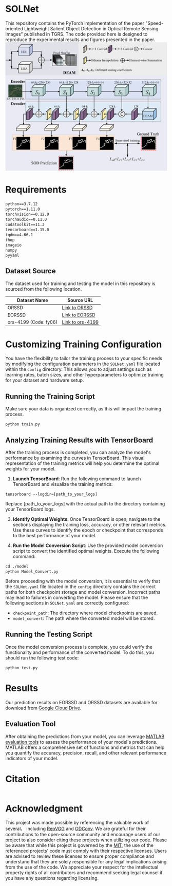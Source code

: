 # SOLNet

This repository contains the PyTorch implementation of the paper "Speed-oriented Lightweight Salient Object Detection in Optical Remote Sensing Images" published in TGRS. The code provided here is designed to reproduce the experimental results and figures presented in the paper.  
![framework_overview](./fig/framework_overview.png)  

# Requirements

    python==3.7.12
    pytorch==1.11.0
    torchvision==0.12.0
    torchaudio==0.11.0
    cudatoolkit==11.3
    tensorboard==1.15.0
    tqdm==4.66.1
    thop
    imageio
    numpy
    pyyaml

## Dataset Source

The dataset used for training and testing the model in this repository is sourced from the following location. 

| Dataset Name | Source URL |
|-------------|-----------|
| ORSSD   | [Link to ORSSD](https://pan.baidu.com/s/1k44UlTLCW17AS0VhPyP7JA) |
| EORSSD   | [Link to EORSSD](https://github.com/rmcong/EORSSD-dataset) |
| ors-4199 (Code: fy06)   | [Link to ors-4199](https://pan.baidu.com/share/init?surl=ZWVSzFpRjN4BK-c9hL6knQ) |

# Customizing Training Configuration

You have the flexibility to tailor the training process to your specific needs by modifying the configuration parameters in the `SOLNet.yaml` file located within the `config` directory. This allows you to adjust settings such as learning rates, batch sizes, and other hyperparameters to optimize training for your dataset and hardware setup.

## Running the Training Script

Make sure your data is organized correctly, as this will impact the training process.

```
python train.py
```

## Analyzing Training Results with TensorBoard

After the training process is completed, you can analyze the model's performance by examining the curves in TensorBoard. This visual representation of the training metrics will help you determine the optimal weights for your model.

1. **Launch TensorBoard**:
   Run the following command to launch TensorBoard and visualize the training metrics:

```
tensorboard --logdir=[path_to_your_logs]
```
 
Replace [path_to_your_logs] with the actual path to the directory containing your TensorBoard logs.

3. **Identify Optimal Weights**:
   Once TensorBoard is open, navigate to the sections displaying the training loss, accuracy, or other relevant metrics. Use these curves to identify the epoch or checkpoint that corresponds to the best performance of your model.

4. **Run the Model Conversion Script**:
Use the provided model conversion script to convert the identified optimal weights. Execute the following command:  

```
cd ./model
python Model_Convert.py
```

Before proceeding with the model conversion, it is essential to verify that the `SOLNet.yaml` file located in the `config` directory contains the correct paths for both checkpoint storage and model conversion. Incorrect paths may lead to failures in converting the model. Please ensure that the following sections in `SOLNet.yaml` are correctly configured:

- `checkpoint_path`: The directory where model checkpoints are saved.
- `model_convert`: The path where the converted model will be stored.
  
## Running the Testing Script

Once the model conversion process is complete, you could verify the functionality and performance of the converted model. To do this, you should run the following test code:

```
python test.py
```

# Results

Our prediction results on EORSSD and ORSSD datasets are available for download from [Google Cloud Drive](https://drive.google.com/file/d/1L5-YBXdrrurq2TN495ecy4JuK7Hxoq-p/view?usp=sharing).

## Evaluation Tool

After obtaining the predictions from your model, you can leverage [MATLAB evaluation tools](https://github.com/MathLee/MatlabEvaluationTools) to assess the performance of your model's predictions. MATLAB offers a comprehensive set of functions and metrics that can help you quantify the accuracy, precision, recall, and other relevant performance indicators of your model.

# Citation

```

```

# Acknowledgment
This project was made possible by referencing the valuable work of several， including [RepVGG](https://github.com/DingXiaoH/RepVGG) and [ODConv](https://github.com/OSVAI/ODConv/tree/main). We are grateful for their contributions to the open-source community and encourage users of our project to also consider citing these projects when utilizing our code. Please be aware that while this project is governed by the [MIT](LICENSE), the use of the referenced projects' code must comply with their respective licenses. Users are advised to review these licenses to ensure proper compliance and understand that they are solely responsible for any legal implications arising from the use of the code. We appreciate your respect for the intellectual property rights of all contributors and recommend seeking legal counsel if you have any questions regarding licensing.
